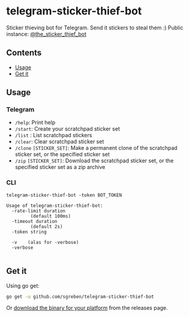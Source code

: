 # telegram-sticker-thief-bot

Sticker thieving bot for Telegram. Send it stickers to steal them :) Public instance: [@the_sticker_thief_bot](https://t.me/the_sticker_thief_bot)

## Contents

- [Usage](#usage)
- [Get it](#get-it)

## Usage

### Telegram

- `/help`: Print help
- `/start`: Create your scratchpad sticker set
- `/list` : List scratchpad stickers
- `/clear`: Clear scratchpad sticker set
- `/clone` `[STICKER_SET]`: Make a permanent clone of the scratchpad sticker set, or the specified sticker set
- `/zip` `[STICKER_SET]`: Download the scratchpad sticker set, or the specified sticker set as a zip archive

### CLI

```text
telegram-sticker-thief-bot -token BOT_TOKEN

Usage of telegram-sticker-thief-bot:
  -rate-limit duration
    	 (default 100ms)
  -timeout duration
    	 (default 2s)
  -token string
    	
  -v	(alas for -verbose)
  -verbose
    	
```

## Get it

Using go get:

```bash
go get -u github.com/sgreben/telegram-sticker-thief-bot
```

Or [download the binary for your platform](https://github.com/sgreben/telegram-sticker-thief-bot/releases/latest) from the releases page.
